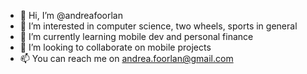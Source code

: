 - 👋 Hi, I’m @andreafoorlan
- 👀 I’m interested in computer science, two wheels, sports in general
- 🌱 I’m currently learning mobile dev and personal finance
- 💞️ I’m looking to collaborate on mobile projects
- 📫 You can reach me on andrea.foorlan@gmail.com

<!---
andreafoorlan/andreafoorlan is a ✨ special ✨ repository because its `README.md` (this file) appears on your GitHub profile.
You can click the Preview link to take a look at your changes.
--->

